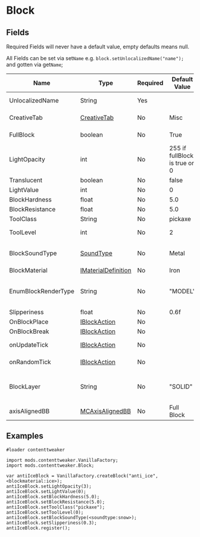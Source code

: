 # Block

## Fields 
Required Fields will never have a default value, empty defaults means null.

All Fields can be set via set`Name` e.g. `block.setUnlocalizedName("name");` and gotten via get`Name`;

|Name                |Type                                                                                       |Required |Default Value                 |Notes                                                                                    |
|--------------------|-------------------------------------------------------------------------------------------|---------|------------------------------|-----------------------------------------------------------------------------------------|
|UnlocalizedName     |String                                                                                     |Yes      |                              |Name, should be all lowercase                                                            |
|CreativeTab         |[CreativeTab](/Mods/Contenttweaker/Vanilla/Creatable_Content/Creative_tab)                 |No       |Misc                          |The Creative tab the item will appear in                                                 |
|FullBlock           |boolean                                                                                    |No       |True                          |Can you see passed this block to those around it                                         |
|LightOpacity        |int                                                                                        |No       |255 if fullBlock is true or 0 |Does Light pass through                                                                  |
|Translucent         |boolean                                                                                    |No       |false                         |Is see through                                                                           |
|LightValue          |int                                                                                        |No       |0                             |Light level of block, max 15                                                             |
|BlockHardness       |float                                                                                      |No       |5.0                           |How long it takes to break                                                               |
|BlockResistance     |float                                                                                      |No       |5.0                           |Explosion resistance                                                                     |
|ToolClass           |String                                                                                     |No       |pickaxe                       |Tool required to Break Block                                                             |
|ToolLevel           |int                                                                                        |No       |2                             |Tool Level required to Break Block                                                       |
|BlockSoundType      |[SoundType](/Mods/Contenttweaker/Vanilla/Types/Sound/ISoundTypeDefinition)                 |No       |Metal                         |The Block's sound type (determines things like the breaking sound)                       |
|BlockMaterial       |[IMaterialDefinition](/Mods/Contenttweaker/Vanilla/Types/Block/IMaterialDefinition)        |No       |Iron                          |The Block's base material                                                                |
|EnumBlockRenderType |String                                                                                     |No       |"MODEL"                       |"INVISIBLE", "LIQUID", "ENTITYBLOCK_ANIMATED", "MODEL"  → Sets how the block is rendered |
|Slipperiness        |float                                                                                      |No       |0.6f                          |Ice blocks are 0.98f                                                                     |
|OnBlockPlace        |[IBlockAction](/Mods/Contenttweaker/Vanilla/Advanced_Functionality/Functions/IBlockAction) |No       |                              |Called when Block is placed.                                                             |
|OnBlockBreak        |[IBlockAction](/Mods/Contenttweaker/Vanilla/Advanced_Functionality/Functions/IBlockAction) |No       |                              |Called when Block is broken.                                                             |
|onUpdateTick        |[IBlockAction](/Mods/Contenttweaker/Vanilla/Advanced_Functionality/Functions/IBlockAction) |No       |                              |Called when Block receives a block update.                                               |
|onRandomTick        |[IBlockAction](/Mods/Contenttweaker/Vanilla/Advanced_Functionality/Functions/IBlockAction) |No       |                              |Called on a random tick event.                                                           |
|BlockLayer          |String                                                                                     |No       |"SOLID"                       |"SOLID", "CUTOUT_MIPPED", "CUTOUT", "TRANSLUCENT"                                        |
|axisAlignedBB       |[MCAxisAlignedBB](/Mods/Contenttweaker/Vanilla/Types/Block/MCAxisAlignedBB)                |No       |Full Block                    |Lets you set the block's bounding box                                                    |

## Examples
```
#loader contenttweaker

import mods.contenttweaker.VanillaFactory;
import mods.contenttweaker.Block;

var antiIceBlock = VanillaFactory.createBlock("anti_ice", <blockmaterial:ice>);
antiIceBlock.setLightOpacity(3);
antiIceBlock.setLightValue(0);
antiIceBlock.setBlockHardness(5.0);
antiIceBlock.setBlockResistance(5.0);
antiIceBlock.setToolClass("pickaxe");
antiIceBlock.setToolLevel(0);
antiIceBlock.setBlockSoundType(<soundtype:snow>);
antiIceBlock.setSlipperiness(0.3);
antiIceBlock.register();
```